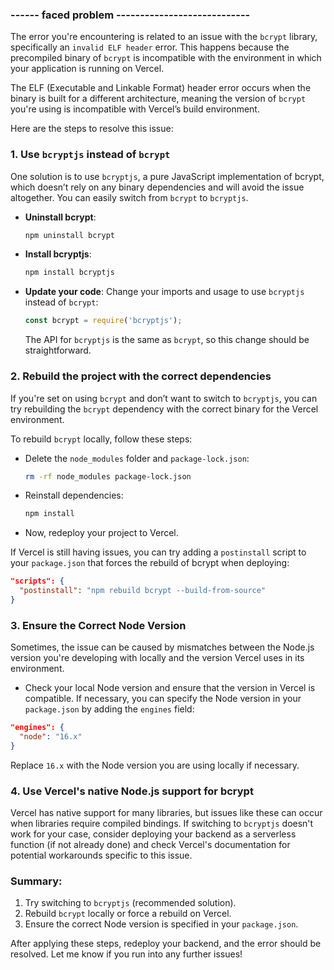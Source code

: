 ### ------ faced problem  ----------------------------
The error you're encountering is related to an issue with the `bcrypt` library, specifically an `invalid ELF header` error. This happens because the precompiled binary of `bcrypt` is incompatible with the environment in which your application is running on Vercel.

The ELF (Executable and Linkable Format) header error occurs when the binary is built for a different architecture, meaning the version of `bcrypt` you're using is incompatible with Vercel’s build environment.

Here are the steps to resolve this issue:

### 1. **Use `bcryptjs` instead of `bcrypt`**
   One solution is to use `bcryptjs`, a pure JavaScript implementation of bcrypt, which doesn’t rely on any binary dependencies and will avoid the issue altogether. You can easily switch from `bcrypt` to `bcryptjs`.

   - **Uninstall bcrypt**:
     ```bash
     npm uninstall bcrypt
     ```

   - **Install bcryptjs**:
     ```bash
     npm install bcryptjs
     ```

   - **Update your code**:
     Change your imports and usage to use `bcryptjs` instead of `bcrypt`:

     ```js
     const bcrypt = require('bcryptjs');
     ```

     The API for `bcryptjs` is the same as `bcrypt`, so this change should be straightforward.

### 2. **Rebuild the project with the correct dependencies**
   If you're set on using `bcrypt` and don’t want to switch to `bcryptjs`, you can try rebuilding the `bcrypt` dependency with the correct binary for the Vercel environment.

   To rebuild `bcrypt` locally, follow these steps:

   - Delete the `node_modules` folder and `package-lock.json`:
     ```bash
     rm -rf node_modules package-lock.json
     ```

   - Reinstall dependencies:
     ```bash
     npm install
     ```

   - Now, redeploy your project to Vercel.

   If Vercel is still having issues, you can try adding a `postinstall` script to your `package.json` that forces the rebuild of bcrypt when deploying:

   ```json
   "scripts": {
     "postinstall": "npm rebuild bcrypt --build-from-source"
   }
   ```

### 3. **Ensure the Correct Node Version**
   Sometimes, the issue can be caused by mismatches between the Node.js version you're developing with locally and the version Vercel uses in its environment.

   - Check your local Node version and ensure that the version in Vercel is compatible. If necessary, you can specify the Node version in your `package.json` by adding the `engines` field:

   ```json
   "engines": {
     "node": "16.x"
   }
   ```

   Replace `16.x` with the Node version you are using locally if necessary.

### 4. **Use Vercel's native Node.js support for bcrypt**
   Vercel has native support for many libraries, but issues like these can occur when libraries require compiled bindings. If switching to `bcryptjs` doesn't work for your case, consider deploying your backend as a serverless function (if not already done) and check Vercel's documentation for potential workarounds specific to this issue.

### Summary:
1. Try switching to `bcryptjs` (recommended solution).
2. Rebuild `bcrypt` locally or force a rebuild on Vercel.
3. Ensure the correct Node version is specified in your `package.json`.

After applying these steps, redeploy your backend, and the error should be resolved. Let me know if you run into any further issues!
